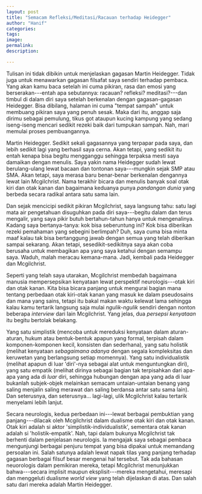 ```yaml
---
layout: post
title: "Semacam Refleksi/Meditasi/Racauan terhadap Heidegger"
author: "Hanif" 
categories: 
tags: 
image: 
permalink: 
description:

---
```


Tulisan ini tidak dibikin untuk menjelaskan gagasan Martin Heidegger. Tidak juga untuk menawarkan gagasan filsafat saya sendiri terhadap pembaca. Yang akan kamu baca setelah ini cuma pikiran, rasa dan emosi yang berserakan---entah apa sebutannya: racauan? refleksi? meditasi?---dan timbul di dalam diri saya setelah berkenalan dengan gagasan-gagasan Heidegger. Bisa dibilang, halaman ini cuma "tempat sampah" untuk membuang pikiran saya yang penuh sesak. Maka dari itu, anggap saja dirimu sebagai pemulung, tikus got ataupun kucing kampung yang sedang iseng-iseng mencari sedikit rezeki baik dari tumpukan sampah. Nah, mari memulai proses pembuangannya. 

Martin Heidegger. Sedikit sekali gagasannya yang terpapar pada saya, dan lebih sedikit lagi yang berhasil saya cerna. Akan tetapi, yang sedikit itu entah kenapa bisa begitu mengganggu sehingga terpaksa mesti saya damaikan dengan menulis. Saya yakin nama Heidegger sudah lewat berulang-ulang lewat bacaan dan tontonan saya---mungkin sejak SMP atau SMA. Akan tetapi, saya merasa baru benar-benar berkenalan dengannya lewat Iain Mcgilchrist. Nama terakhir bicara dan menulis banyak soal otak kiri dan otak kanan dan bagaimana keduanya punya *pandangan dunia* yang berbeda secara radikal antara satu sama lain. 

Dan sejak mencicipi sedikit pikiran Mcgilchrist, saya langsung tahu: satu lagi mata air pengetahuan disuguhkan pada diri saya---begitu dalam dan terus mengalir, yang saya pikir butuh bertahun-tahun hanya untuk mengenalinya. Kadang saya bertanya-tanya: kok bisa seberuntung ini? Kok bisa diberikan rezeki pemahaman yang sebegini berlimpah? Duh, saya cuma bisa minta maaf kalau tak bisa bertanggung jawab dengan semua yang telah diberikan sampai sekarang. Akan tetapi, sesedikit-sedikitnya saya akan coba berusaha untuk membagikan apa yang saya ketahui dengan semampu saya. Waduh, malah meracau kemana-mana. Jadi, kembali pada Heidegger dan Mcgilchrist. 

Seperti yang telah saya utarakan, Mcgilchrist membedah bagaimana manusia mempersepsikan kenyataan lewat perspektif neurologis---otak kiri dan otak kanan. Kita bisa bicara panjang untuk mengurai bagian mana tentang perbedaan otak kiri-otak kanan yang masuk ke dalam pseudosains dan mana yang sains, tetapi itu bakal makan waktu kelewat lama sehingga kalau kamu tertarik langsung saja mulai *ngulik-ngulik* sendiri dengan nonton beberapa *interview* dari Iain Mcgilchrist. Yang jelas, dua *persepsi kenyataan* itu begitu bertolak belakang. 

Yang satu simplistik (mencoba untuk mereduksi kenyataan dalam aturan-aturan, hukum atau bentuk-bentuk apapun yang formal, terpisah dalam komponen-komponen kecil, konsisten dan sederhana), yang satu holistik (melihat kenyataan *sebagaimana adanya* dengan segala kompleksitas dan keruwetan yang berlangsung setiap momennya). Yang satu individualistik (melihat apapun di luar 'diri'-nya sebagai alat untuk menguntungkan diri), yang satu empatik (melihat dirinya sebagai bagian tak terpisahkan dari apa-apa yang ada di *luar* diri, sehingga hubungan dengan apa yang ada di luar bukanlah subjek-objek melainkan semacam untaian-untaian benang yang saling menjalin saling merawat dan saling berdansa antar satu sama lain). Dan seterusnya, dan seterusnya... lagi-lagi, ulik Mcgilchrist kalau tertarik menyelami lebih lanjut. 

Secara neurologis, kedua perbedaan ini---lewat berbagai pembuktian yang panjang---dilacak oleh Mcgilchrist dalam dualisme otak kiri dan otak kanan. Otak kiri adalah si aktor 'simplistik-individualistik', sementara otak kanan adalah si 'holistik-empatik'. Nah, tapi dalam bukunya Mcgilchrist tak berhenti dalam penjelasan neurologis. Ia mengajak saya sebagai pembaca mengunjungi berbagai penjuru tempat yang bisa dipakai untuk memandang persoalan ini. Salah satunya adalah lewat napak tilas yang panjang terhadap gagasan berbagai filsuf besar mengenai hal tersebut. Tak ada bahasan neuorologis dalam pemikiran mereka, tetapi  Mcgilchrist menunjukkan bahwa---secara implisit maupun eksplisit---mereka mengetahui, meresapi dan menggeluti dualisme *world view* yang telah dijelaskan di atas. Dan salah satu dari mereka adalah Martin Heidegger.  